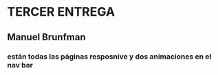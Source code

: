 # TERCER ENTREGA
##  Manuel Brunfman
###   están todas las páginas resposnive y dos animaciones en el nav bar
